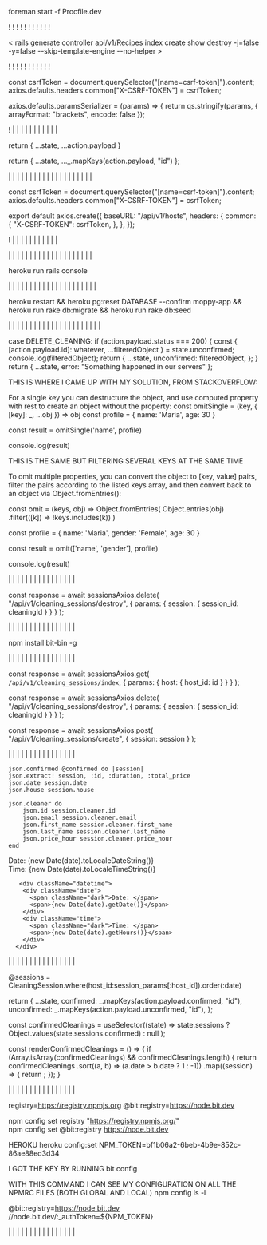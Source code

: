 <!-- # README -->

<!-- Run two servers at the same time -->

foreman start -f Procfile.dev

<!-- Run two servers at the same time -->

!
!
!
!
!
!
!
!
!
!
!

<!-- Controllers Generation -->

< rails generate controller api/v1/Recipes index create show destroy -j=false -y=false --skip-template-engine --no-helper >

<!--


j=false which instructs Rails to skip generating associated JavaScript files.
-y=false which instructs Rails to skip generating associated stylesheet files.
--skip-template-engine, which instructs Rails to skip generating Rails view files, since React is handling your front-end needs.
--no-helper, which instructs Rails to skip generating a helper file for your controller.

<!-- Controllers Generation -->

!
!
!
!
!
!
!
!
!
!
!

<!-- AXIOS -->

<!--

WE NEED TO SEND OUR TOKEN IN POST, PUT AND PATCH METHODS
 -->

const csrfToken = document.querySelector("[name=csrf-token]").content;
axios.defaults.headers.common["X-CSRF-TOKEN"] = csrfToken;

<!--
Axios do not support nested queries for the get method,
So the external qs library is used for serializing
 -->

axios.defaults.paramsSerializer = (params) => {
return qs.stringify(params, { arrayFormat: "brackets", encode: false });

<!-- AXIOS -->

!
|
|
|
|
|
|
|
|
|
|
|

<!-- API RESPONSE -->

<!--

There are basically two ways to deal with the response from the API
 -->

<!--
1)  The response from the Rails server when an active relation is returned,
    The server sends an array of objects (read carefully). The first way to
    deal with this is by spreading the array into the state object returned
    by the reducer:

    action.payload = response from Rails = [{id:1, name:mark},{id:2, name:susan}]
 -->

return { ...state, ...action.payload }

<!--
    By spreading (...action.payload) we are basically taking all the elements inside
    of the array (action.payload) and adding them to a new object that is being returned
    The object returned is therefore an object of objects (read carefully)
 -->

<!--
2)  The response from the Rails server when an active relation is returned,
    The server sends an array of objects (read carefully). The second way to
    deal with this is by converting this array of objects into an object of objects
    by using:
    action.payload = response from Rails = [{id:23, name:mark},{id:24, name:susan}]
 -->

return { ...state, ...\_.mapKeys(action.payload, "id") };

<!--
    In this case we are using "lodash" library to use mapKeys method. This method transforms
    an array of objects into an object, which keys is defined by the second argument
    and the values are each of the elements of the array (the contained objects in this case).
    This method takes second argument as the keys of the resulting object, and the value is the
    whole object, as a result we get:
    {23:{id:23, name:mark}, 2:{id:2, name:susan}}
 -->

<!--
3)  Both cases, result in an object with keys equal to every active record from Rails,
    The difference is that by using the lodash method our keys are the same as the id
    contained in our records, so it might be easier to deal with state. (DONT KNOW THIS YET)

    However, when rendering a list of records we would like to have an array of objects
    not a object it self. we then use:
    const mapStateToProps = (state) => {
    return {
      sessions: Object.values(state.sessions),
      currentHost: state.hosts.current_host,
    };
    };

    By using Object.values(object). We take all the values from the object and construct
    and array out of them.

<!-- API RESPONSE -->

|
|
|
|
|
|
|
|
|
|
|
|
|
|
|
|
|
|
|
|

<!-- HEROKU AND AXIOS -->

<!--

Problem: When I deployed to heroku, React was making the API calls to
"localhost:5000/api/v1/hosts_check_host" instead of calling them to the
heroku server "moppy-app.herokuapp.com".

Reason: The reason was on the Axios component. I have set the baseURL as a
hardcoded : localhost:5000/api/v1/.

Solution: In order to make call to the heroku server, I needed to define
a proxy: on package.json   "proxy": "http://localhost:5000/". And most important
I changed my axios component to a relative baseURL of "/api/v1".

With this, Heroku will handle the deployment and the right routing

 -->

const csrfToken = document.querySelector("[name=csrf-token]").content;
axios.defaults.headers.common["X-CSRF-TOKEN"] = csrfToken;

<!--
Axios do not support nested queries for the get method,
So the external qs library is used for serializing
 -->

export default axios.create({
baseURL: "/api/v1/hosts",
headers: {
common: {
"X-CSRF-TOKEN": csrfToken,
},
},
});

<!-- HEROKU AND AXIOS -->

!
|
|
|
|
|
|
|
|
|
|
|

|
|
|
|
|
|
|
|
|
|
|
|
|
|
|
|
|
|
|
|

<!-- HEROKU -->

<!--

Problem: When I deployed to heroku, the app crashed. As a message I got a H10 crash error.
However, the heroku logs and the response from the server did not help at all to show me
what was really happening.

Reason: The reason was that I had a copy of one of the controllers files, with bad code that I
saved for my personal use. However, when deploying Rails consider every single file inside of the
controller folder as a controller (even though the file name ends in controller_copy2.rb).

Solution: In order to see what was happening I spent hours trying to configure bundlepacks, since
I read that this error was because heroku does not know how to handle both react and rails app.

I created two bundle packs:
heroku buildpacks:add heroku/nodejs --index 1
heroku buildpacks:add heroku/ruby --index 2

This way we are telling heroku that should run the nodejs for the react app first and then rails

However, this did not solve my problem, so I read another post where ppl said that if you
run rails console in heroku, you might get more detailed info about the problem:

heroku run rails console

THIS WAS THE BEST THING EVER, Rails showed me exactly which file (the controller copy) was causing
the problem when deployed so I just deleted the file and the app delpoyed successfully


 -->

heroku run rails console

<!-- HEROKU -->

|
|
|
|
|
|
|
|
|
|
|
|
|
|
|
|
|
|
|
|
|

<!-- HEROKU -->

<!--

Problem: I had change the migration scheme so I wanted to drop the DB and created again. In heroku you can't just use rails db:drop

Solution: Using the snippet below pg:reset instead. The next command runs migration and the seeding as well.

 -->

heroku restart && heroku pg:reset DATABASE --confirm moppy-app && heroku run rake db:migrate && heroku run rake db:seed

<!-- HEROKU -->

|
|
|
|
|
|
|
|
|
|
|
|
|
|
|
|
|
|
|
|
|
|

<!-- AFTER RAILS SUCCESFULLY DELETED A RECORD I NEEDED TO UPDATE MY STATE BY FILTERING THE CLEANING THAT WAS ERASED -->

<!--

Problem: My state is saved in REACT as an object, therefore I can't use .filter because is not an array.
         I could have used _.omit from lodash but I wanted to do it in plain JS. The goal is to filter
         an object based on a key (id in our case).

Solution: I am sending back from rails, a message when the delete is successful and the ID of the record that was deleted.
          I am using this id to basically remove the key value pair from my state so it can do a render only on the components that depend on the "unconfirmed"
          state. To do tis, I am spreading the whole state.unconfirmed (which represent my records before the deletion), From this state.unconfirmed, I am taking
          The key that matches the key from rails (action.payload.id) and calling it "whatever" it does not matter what I call it. The rest of the state,
          I mean those records without the one deleted in rails is saved in a variable called "filteredObject". This filtered object is now replacing the
          unconfirmed object in my state and therefore re rendering the dependant components.




 -->

case DELETE_CLEANING:
if (action.payload.status === 200) {
const {
[action.payload.id]: whatever,
...filteredObject
} = state.unconfirmed;
console.log(filteredObject);
return {
...state,
unconfirmed: filteredObject,
};
}
return { ...state, error: "Something happened in our servers" };

THIS IS WHERE I CAME UP WITH MY SOLUTION, FROM STACKOVERFLOW:

For a single key you can destructure the object, and use computed property with rest to create an object without the property:
const omitSingle = (key, { [key]: \_, ...obj }) => obj
const profile = { name: 'Maria', age: 30 }

const result = omitSingle('name', profile)

console.log(result)

THIS IS THE SAME BUT FILTERING SEVERAL KEYS AT THE SAME TIME

To omit multiple properties, you can convert the object to [key, value] pairs, filter the pairs according to the listed keys array, and then convert back to an object via Object.fromEntries():

const omit = (keys, obj) =>
Object.fromEntries(
Object.entries(obj)
.filter(([k]) => !keys.includes(k))
)

const profile = { name: 'Maria', gender: 'Female', age: 30 }

const result = omit(['name', 'gender'], profile)

console.log(result)

<!-- AFTER RAILS SUCCESFULLY DELETED A RECORD I NEEDED TO UPDATE MY STATE BY FILTERING THE CLEANING THAT WAS ERASED -->

|
|
|
|
|
|
|
|
|
|
|
|
|
|
|
|

<!-- DELETING A RECORD IN RAILS USING DELETE METHOD AND AXIOS -->

<!--

Problem: I had to delete a record in Rails, using axios. However I needed to send the params as option in my axios call

Solution: 1) I created a DELETE route in Rails that called the destroy method:

          2) In order to accept the params from the request, since the same controller is deleting sessions but also fetching all the cleanings
             for an specific host, I needed to accept both host_id and session_id params. I don't know if this is the best way but I created a
             if statement that if there is host in the params let them or if there is sessions permit them.

                        def session_params
                            if params[:host].present?
                            params.require(:host).permit(:host_id)
                            elsif params[:session].present?
                                params.require(:session).permit(:session_id)
                            end
                        end

           3) Since I needed to select the session with the id that is being passed, I use a method:

                        def set_cleaning_session
                         @session = CleaningSession.find(session_params[:session_id])
                        end

            4) Now the destroy method can succesfully destroy the record
                        def destroy
                            @session&.destroy!
                            p @session
                            render json: { message: 'Cleaning deleted succesfully!', id:session_params[:session_id] }
                        end

 -->

const response = await sessionsAxios.delete(
"/api/v1/cleaning_sessions/destroy",
{ params: { session: { session_id: cleaningId } } }
);

<!-- DELETING A RECORD IN RAILS USING DELETE METHOD AND AXIOS -->

|
|
|
|
|
|
|
|
|
|
|
|
|
|
|
|

npm install bit-bin -g

|
|
|
|
|
|
|
|
|
|
|
|
|
|
|
|

<!-- CREATING A RECORD IN RAILS USING POST METHOD AND AXIOS -->

<!--

Problem: I had to create a record in Rails, using axios. However when sending the parameters in the optional fields of axios. I got an error in Rails

Solution: The problem raised because when I used the get or delete method we need to specify "params" in our body. Instead, when using post method
            we don't need to specify "params" but pass the content of the params instead. (Below you can compare both methods)

            As you can see, we dropped the "params" key in the last line for the POST. The problem was that rails wanted to permit the
            params[:session] data but since we added a "params" in POST our params object lokked like this:

            params:{
                params:{
                    session:session
                }
            }
 -->

<!-- GET -->

const response = await sessionsAxios.get(
`/api/v1/cleaning_sessions/index`,
{ params: { host: { host_id: id } } }
);

<!-- DELETE -->

const response = await sessionsAxios.delete(
"/api/v1/cleaning_sessions/destroy",
{ params: { session: { session_id: cleaningId } } }
);

<!-- POST -->

const response = await sessionsAxios.post(
"/api/v1/cleaning_sessions/create",
{ session: session }
);

<!-- CREATING A RECORD IN RAILS USING POST METHOD AND AXIOS -->

|
|
|
|
|
|
|
|
|
|
|
|
|
|
|
|

<!-- Dealing with DATETIME  VALUES IN THE CLIENT AND IN THE SERVER -->

<!--

Problem: I had to create a cleaning session with the date sent from the client to the server. However when trying to display the new recorrd, it seem that Rails
        had created it with the time 2 hours before.

Solution: The problem raised because when I was mixing local time dates and UTC. Whenever I picked a new datetime supposed at 18:00 and send it to the Rails server
        the value is sent in UTC so it is two hours behind since I am in Denmark. Then rails created the record and sent back the time as an string using strftime("%k:%M")
        But this time was taken from UTC without conversion so the time that I got was 2 hours before.

        I solved it by sending UTC from React to Rails and also from Rails to React but I am sending the whole datetime value from Rails to React and in React I am
        Formatting and taking what I need from the datetime value using:
            new Date(date).getDate(), where "date" is the UTC value from Rails. When using new Date on a UTC it gets converted to local time.


 -->

<!-- JSON BUILDER -->

    json.confirmed @confirmed do |session|
    json.extract! session, :id, :duration, :total_price
    json.date session.date
    json.house session.house

    json.cleaner do
        json.id session.cleaner.id
        json.email session.cleaner.email
        json.first_name session.cleaner.first_name
        json.last_name session.cleaner.last_name
        json.price_hour session.cleaner.price_hour
    end

<!-- IN REACT -->
<div className="datetime">
        <div className="date">
          <span className="dark">Date: </span>
          <span>{new Date(date).toLocaleDateString()}</span>
        </div>
        <div className="time">
          <span className="dark">Time: </span>
          <span>{new Date(date).toLocaleTimeString()}</span>
        </div>
      </div>

       <div className="datetime">
        <div className="date">
          <span className="dark">Date: </span>
          <span>{new Date(date).getDate()}</span>
        </div>
        <div className="time">
          <span className="dark">Time: </span>
          <span>{new Date(date).getHours()}</span>
        </div>
      </div>

<!-- Dealing with DATETIME  VALUES IN THE CLIENT AND IN THE SERVER -->

|
|
|
|
|
|
|
|
|
|
|
|
|
|
|
|

<!-- SORTING OF RECORDS BOTH IN FRONT END AND BACK END-->

<!--

Problem: I needed to display the records based on their datetime. From Rails this was easy to accomplish since I just used .srt while doing my query with active record.
        However, when I iterated over the records in React they were sorted by the id which Rails gives to these records.

Solution: The problem raised because I am using a ._mapKey method from lodash which will take an array of objects (Like the one returned from Rails) and convert it
          into an object of objects, which each key is the "id" from the record and the value is the record itself.
          The problem with this is that the Object gets ordered by id. To iterate over an object of objects I needed to convert it to an array (enumerable). TO do this
          I used, Object.values(state.sessions.unconfirmed). It takes all the values and use them as element into a new array. However since the former object is ordered
          by id, the new array is also ordered by the ids so I needed to order this array of objects using .sort.

          What I don't like about this system is that even though I am getting an already sorted array of records by date from Rails, in order to save them as an object of objects they get resorted by id and then I have to sort them again by date.

          My plan is to change the way I store the records so they are stored as an array of objects and drop the conversion from array of objects to object of objects


  WHY I WANT TO STORE THE RECORDS AS AN OBJECT OF OBJECTS?
          All the pain is to store an object of objects which is easier to handle when deleting and adding, since we can use ._omit from lodash or (The way I am actually
          doing it) destructuring an object and taking only the records that I am interested in.

          However I think that even thought is easier, when it comes to displaying, iterating or sorting the records is too complicated. SO I am going to use array of
          objects instead and when it comes to delete or add I can use filter or reduce methods on the array

 -->

<!-- RAILS QUERY -->

@sessions = CleaningSession.where(host_id:session_params[:host_id]).order(:date)

<!-- Handling response in reducer to convert the array of objects into an object of objects -->

return {
...state,
confirmed: _.mapKeys(action.payload.confirmed, "id"),
unconfirmed: _.mapKeys(action.payload.unconfirmed, "id"),
};

<!-- Using object.values to convert it into an enumerable -->

const confirmedCleanings = useSelector((state) =>
state.sessions ? Object.values(state.sessions.confirmed) : null
);

<!-- Using sort to reorder my new enumerable -->

const renderConfirmedCleanings = () => {
if (Array.isArray(confirmedCleanings) && confirmedCleanings.length) {
return confirmedCleanings
.sort((a, b) => (a.date > b.date ? 1 : -1))
.map((session) => {
return <ConfirmedSessionCard key={session.id} session={session} />;
});
}

<!-- RAILS QUERY -->

|
|
|
|
|
|
|
|
|
|
|
|
|
|
|
|

<!-- ADDING A NEW REGISTRY FOR DEPENDENCIES WITH SCOPE @BIT -->

<!--

Problem: I am using a component from BIT which uses some dependencies from the BIT registry. The problem arose when I wanted to deploy the app
          to Heroku. THe main reason is that I had a global npmrc file where the registrys are defined. In this file I had not specified which
          registry to use for dependencies with scope = @bit.

          I tried to solve this by creating a local .npmrc file, where I have specified the registry for unscoped dependencies and the registry
          for @bit scoped dependencies like this:

          registry=https://registry.npmjs.org
          @bit:registry=https://node.bit.dev

          This is totally fine, but when I deployed to heroku, I got this :
          npm ERR! code E404
remote:        npm ERR! 404 Not Found - GET https://registry.npmjs.org/@bit%2fnexxtway.react-rainbow.libs.colors - Not found
remote:        npm ERR! 404
remote:        npm ERR! 404  '@bit/nexxtway.react-rainbow.libs.colors@1.10.0' is not in the npm registry.

          The error is basically saying that Heroku is trying to download the dependency with a get request to the "registry.npmjs.org"
          Which is the registry for my unscoped dependencies and not my @bit dependencies.

Solution: THe problem was that I needed to specify the registry for the @bit dependencies in global and local files but also and more important
          I need to commit and push to github before pushing to heroku. After adding the new registry, I tried to push to heroku but nothing
          changed, the reason of this is that I was pushing the last version that I pushed to github (without the registry update)

 -->

<!-- Local npmrc file-->

registry=https://registry.npmjs.org
@bit:registry=https://node.bit.dev

<!-- Setting global registry for unscoped dependencies and @bit scoped dependencies  (global npmrc file)-->

npm config set registry "https://registry.npmjs.org/"  
npm config set @bit:registry https://node.bit.dev

HEROKU
heroku config:set NPM_TOKEN=bf1b06a2-6beb-4b9e-852c-86ae88ed3d34

I GOT THE KEY BY RUNNING
bit config

WITH THIS COMMAND I CAN SEE MY CONFIGURATION ON ALL THE NPMRC FILES (BOTH GLOBAL AND LOCAL)
npm config ls -l

<!-- In case of a registry which I need a authentication key I can specify a variable in the npmrc and created the variable in heroku -->

@bit:registry=https://node.bit.dev
//node.bit.dev/:\_authToken=\${NPM_TOKEN}

<!-- ADDING A NEW REGISTRY FOR DEPENDENCIES WITH SCOPE @BIT -->

|
|
|
|
|
|
|
|
|
|
|
|
|
|
|
|
